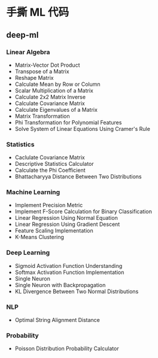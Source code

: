 # 手撕 ML 代码

## deep-ml
### Linear Algebra
- Matrix-Vector Dot Product
- Transpose of a Matrix
- Reshape Matrix
- Calculate Mean by Row or Column
- Scalar Multiplication of a Matrix
- Calculate 2x2 Matrix Inverse
- Calculate Covariance Matrix
- Calculate Eigenvalues of a Matrix
- Matrix Transformation
- Phi Transformation for Polynomial Features
- Solve System of Linear Equations Using Cramer's Rule
### Statistics
- Caclulate Covariance Matrix
- Descriptive Statistics Calculator
- Calculate the Phi Coefficient
- Bhattacharyya Distance Between Two Distributions
### Machine Learning
- Implement Precision Metric
- Implement F-Score Calculation for Binary Classification
- Linear Regression Using Normal Equation
- Linear Regression Using Gradient Descent
- Feature Scaling Implementation
- K-Means Clustering
### Deep Learning
- Sigmoid Activation Function Understanding
- Softmax Activation Function Implementation
- Single Neuron
- Single Neuron with Backpropagation
- KL Divergence Between Two Normal Distributions
### NLP
- Optimal String Alignment Distance
### Probability
- Poisson Distribution Probability Calculator